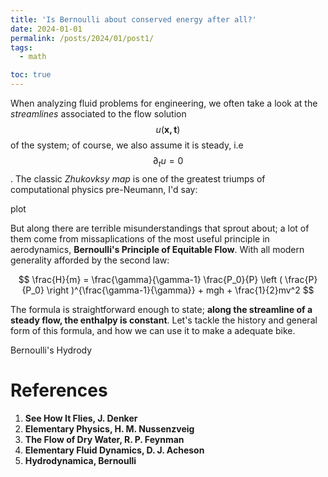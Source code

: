 ```yaml
---
title: 'Is Bernoulli about conserved energy after all?'
date: 2024-01-01
permalink: /posts/2024/01/post1/
tags:
  - math

toc: true
---
```


When analyzing fluid problems for engineering, we often take a look at the *streamlines*
associated to the flow solution $$u(\mathbf{x, t})$$ of the system; of course, we also 
assume it is steady, i.e $$\partial_t u = 0 $$. The classic *Zhukovksy map* is one of the
greatest triumps of computational physics pre-Neumann, I'd say:

plot

But along there are terrible misunderstandings that sprout about; a lot of them
come from missaplications of the most useful principle in aerodynamics, **Bernoulli's
Principle of Equitable Flow**. With all modern generality afforded by the second law:

$$ \frac{H}{m} = \frac{\gamma}{\gamma-1} \frac{P_0}{P} \left ( \frac{P}{P_0} \right )^{\frac{\gamma-1}{\gamma}} + mgh + \frac{1}{2}mv^2 $$

The formula is straightforward enough to state; **along the streamline of a steady flow, the enthalpy is constant**. Let's tackle the history and general form of this formula, and how we can use it to make
a adequate bike.

Bernoulli's Hydrody




References
===========

<ol>
  <li> <b> See How It Flies, <b> J. Denker
  <li> <b> Elementary Physics, <b> H. M. Nussenzveig
  <li> <b> The Flow of Dry Water, <b> R. P. Feynman 
  <li> <b> Elementary Fluid Dynamics, <b> D. J. Acheson
  <li> <b> Hydrodynamica, <b> Bernoulli
</ol>